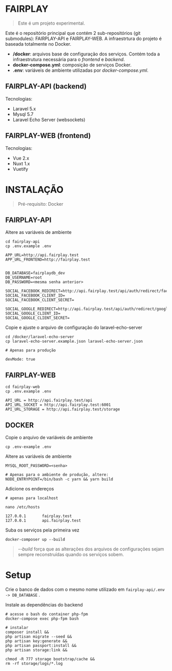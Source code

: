 # FAIRPLAY

> Este é um projeto experimental. 

Este é o repositório principal que contém 2 sub-repositórios (git submodules): FAIRPLAY-API e FAIRPLAY-WEB. A infraestrtura do projeto é baseada totalmente no Docker.

- **/docker**: arquivos base de configuração dos serviços. Contém toda a infraestrutura necessária para o *frontend* e *backend*.
- **docker-compose.yml**: composição de serviços Docker.
- **.env**:  variáveis de ambiente utilizadas por *docker-compose.yml*.


## FAIRPLAY-API (backend)

Tecnologias:
- Laravel 5.x
- Mysql 5.7
- Laravel Echo Server (websockets)

## FAIRPLAY-WEB (frontend)

Tecnologias:
- Vue 2.x
- Nuxt 1.x
- Vuetify


# INSTALAÇÃO

> Pré-requisito: Docker

## FAIRPLAY-API

Altere as variáveis de ambiente

```
cd fairplay-api
cp .env.example .env

APP_URL=http://api.fairplay.test
APP_URL_FRONTEND=http://fairplay.test


DB_DATABASE=fairplaydb_dev
DB_USERNAME=root
DB_PASSWORD=<mesma senha anterior>

SOCIAL_FACEBOOK_REDIRECT=http://api.fairplay.test/api/auth/redirect/facebook
SOCIAL_FACEBOOK_CLIENT_ID=
SOCIAL_FACEBOOK_CLIENT_SECRET=

SOCIAL_GOOGLE_REDIRECT=http://api.fairplay.test/api/auth/redirect/google
SOCIAL_GOOGLE_CLIENT_ID=
SOCIAL_GOOGLE_CLIENT_SECRET=
```

Copie e ajuste o arquivo de configuração do laravel-echo-server

```
cd /docker/laravel-echo-server
cp laravel-echo-server.example.json laravel-echo-server.json

# Apenas para produção

devMode: true

```

## FAIRPLAY-WEB

```
cd fairplay-web
cp .env.example .env

API_URL = http://api.fairplay.test/api
API_URL_SOCKET = http://api.fairplay.test:6001
API_URL_STORAGE = http://api.fairplay.test/storage
```

## DOCKER

Copie o arquivo de variáveis de ambiente
```
cp .env-example .env
```

Altere as variáveis de ambiente
```
MYSQL_ROOT_PASSWORD=<senha>

# Apenas para o ambiente de produção, altere:
NODE_ENTRYPOINT=/bin/bash -c yarn && yarn build
```

Adicione os endereços

```
# apenas para localhost

nano /etc/hosts

127.0.0.1       fairplay.test
127.0.0.1       api.fairplay.test
```

Suba os serviços pela primeira vez

```
docker-composer up --build
```
> *--build* força que as alterações dos arquivos de configurações sejam sempre reconstruídas quando os serviços sobem.

# Setup

Crie o banco de dados com o mesmo nome utilizado em `fairplay-api/.env -> DB_DATABASE` .

Instale as dependências do backend

```
# acesse o bash do container php-fpm
docker-compose exec php-fpm bash

# instalar
composer install && 
php artisan migrate --seed && 
php artisan key:generate && 
php artisan passport:install && 
php artisan storage:link && 

chmod -R 777 storage bootstrap/cache && 
rm -rf storage/logs/*.log
```
